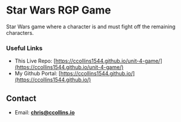 # Star Wars RGP Game 

Star Wars game where a character is and must fight off the remaining characters.

### Useful Links
* This Live Repo: [https://ccollins1544.github.io/unit-4-game/](https://ccollins1544.github.io/unit-4-game/)
* My Github Portal: [https://ccollins1544.github.io/](https://ccollins1544.github.io/)

## Contact
* Email: **chris@ccollins.io**
